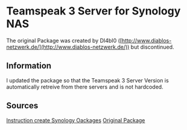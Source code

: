 # Teamspeak 3 Server for Synology NAS

The original Package was created by DI4bI0 ([http://www.diablos-netzwerk.de/](http://www.diablos-netzwerk.de/)) but discontinued.

## Information
I updated the package so that the Teamspeak 3 Server Version is automatically retreive from there servers and is not hardcoded.

## Sources
[Instruction create Synology Oackages](https://amigotechnotes.wordpress.com/2014/05/17/how-to-create-a-spk-for-synology-dsm-to-distribute-your-lamp/)
[Original Package](http://spk.diablos-netzwerk.de/?channel=all&arch=all&package=ts3server)